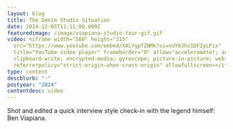 ```yaml
---
layout: blog
title: The Denim Studio Situation
date: 2024-12-05T11:11:00.000Z
featuredimage: /image/viapiana-studio-tour-gif.gif
video: <iframe width="560" height="315"
  src="https://www.youtube.com/embed/XALYgpfZNMk?si=vUY8Jhz1DF2yLFix"
  title="YouTube video player" frameborder="0" allow="accelerometer; autoplay;
  clipboard-write; encrypted-media; gyroscope; picture-in-picture; web-share"
  referrerpolicy="strict-origin-when-cross-origin" allowfullscreen></iframe>
type: content
descblurb: "-"
postyear: "2024"
contentdesc: video
---
```

Shot and edited a quick interview style check-in with the legend himself: Ben Viapiana. 
